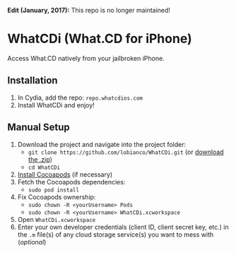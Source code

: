 **Edit (January, 2017):** This repo is no longer maintained!

WhatCDi (What.CD for iPhone)
============================

Access What.CD natively from your jailbroken iPhone.

## Installation

1. In Cydia, add the repo: `repo.whatcdios.com`
2. Install WhatCDi and enjoy!

## Manual Setup

1. Download the project and navigate into the project folder:
    * `git clone https://github.com/lobianco/WhatCDi.git` (or [download the .zip](https://github.com/lobianco/WhatCDi/archive/master.zip))
    * `cd WhatCDi`
2. [Install Cocoapods](http://cocoapods.org/) (if necessary)
3. Fetch the Cocoapods dependencies:
    * `sudo pod install`
4. Fix Cocoapods ownership:
    * `sudo chown -R <yourUsername> Pods`
    * `sudo chown -R <yourUsername> WhatCDi.xcworkspace`
5. Open `WhatCDi.xcworkspace`
6. Enter your own developer credentials (client ID, client secret key, etc.) in the `.m` file(s) of any cloud storage service(s) you want to mess with (*optional*)
